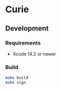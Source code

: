 # Curie

## Development

### Requirements

- Xcode 14.2 or newer

### Build

```sh
make build 
make sign
```
